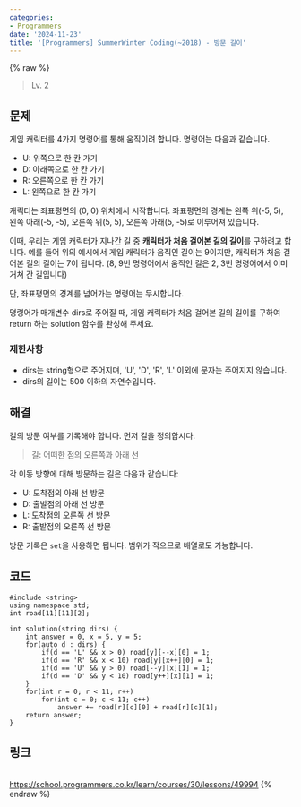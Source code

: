 ```yaml
---
categories:
- Programmers
date: '2024-11-23'
title: '[Programmers] SummerWinter Coding(~2018) - 방문 길이'
---
```


{% raw %}
> Lv. 2<br>

## 문제
게임 캐릭터를 4가지 명령어를 통해 움직이려 합니다. 명령어는 다음과 같습니다.
-   U: 위쪽으로 한 칸 가기
-   D: 아래쪽으로 한 칸 가기
-   R: 오른쪽으로 한 칸 가기
-   L: 왼쪽으로 한 칸 가기

캐릭터는 좌표평면의 (0, 0) 위치에서 시작합니다. 좌표평면의 경계는 왼쪽 위(-5, 5), 왼쪽 아래(-5, -5), 오른쪽 위(5, 5), 오른쪽 아래(5, -5)로 이루어져 있습니다.

이때, 우리는 게임 캐릭터가 지나간 길 중  **캐릭터가 처음 걸어본 길의 길이**를 구하려고 합니다. 예를 들어 위의 예시에서 게임 캐릭터가 움직인 길이는 9이지만, 캐릭터가 처음 걸어본 길의 길이는 7이 됩니다. (8, 9번 명령어에서 움직인 길은 2, 3번 명령어에서 이미 거쳐 간 길입니다)

단, 좌표평면의 경계를 넘어가는 명령어는 무시합니다.

명령어가 매개변수 dirs로 주어질 때, 게임 캐릭터가 처음 걸어본 길의 길이를 구하여 return 하는 solution 함수를 완성해 주세요.

### 제한사항
-   dirs는 string형으로 주어지며, 'U', 'D', 'R', 'L' 이외에 문자는 주어지지 않습니다.
-   dirs의 길이는 500 이하의 자연수입니다.

## 해결
길의 방문 여부를 기록해야 합니다. 먼저 길을 정의합시다.
> 길: 어떠한 점의 오른쪽과 아래 선<br>

각 이동 방향에 대해 방문하는 길은 다음과 같습니다:
- U: 도착점의 아래 선 방문
- D: 출발점의 아래 선 방문
- L: 도착점의 오른쪽 선 방문
- R: 출발점의 오른쪽 선 방문

방문 기록은 `set`을 사용하면 됩니다. 범위가 작으므로 배열로도 가능합니다.

## 코드
```
#include <string>
using namespace std;
int road[11][11][2];

int solution(string dirs) {
    int answer = 0, x = 5, y = 5;
    for(auto d : dirs) {
        if(d == 'L' && x > 0) road[y][--x][0] = 1;
        if(d == 'R' && x < 10) road[y][x++][0] = 1;
        if(d == 'U' && y > 0) road[--y][x][1] = 1;
        if(d == 'D' && y < 10) road[y++][x][1] = 1;
    }
    for(int r = 0; r < 11; r++)
        for(int c = 0; c < 11; c++)
            answer += road[r][c][0] + road[r][c][1];
    return answer;
}
```

## 링크
<br>https://school.programmers.co.kr/learn/courses/30/lessons/49994
{% endraw %}